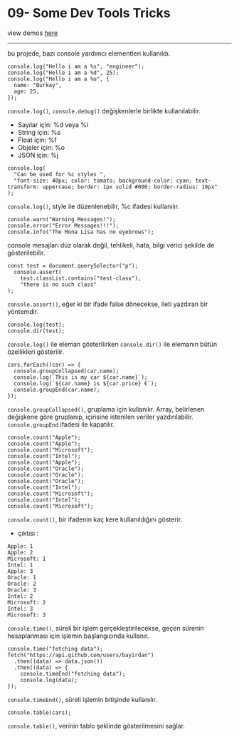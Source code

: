 # 09- Some Dev Tools Tricks

view demos [here](https://bayirdan.github.io/javascript30/09-some-dev-tools-tricks/index.html)

---

bu projede, bazı console yardımcı elementleri kullanıldı.

```
console.log("Hello i am a %s", "engineer");
console.log("Hello i am a %d", 25);
console.log("Hello i am a %o", {
  name: "Burkay",
  age: 25,
});
```

`console.log()`, `console.debug()` değişkenlerle birlikte kullanılabilir.

- Sayılar için: %d veya %i
- String için: %s
- Float için: %f
- Objeler için: %o
- JSON için: %j

```
console.log(
  "Can be used for %c styles ",
  "font-size: 40px; color: tomato; background-color: cyan; text-transform: uppercase; border: 1px solid #000; border-radius: 10px"
);
```

`console.log()`, style ile düzenlenebilir, %c ifadesi kullanılır.

```
console.warn("Warning Messages!");
console.error("Error Messages!!!");
console.info("The Mona Lisa has no eyebrows");
```

console mesajları düz olarak değil, tehlikeli, hata, bilgi verici şekilde de gösterilebilir.

```
const test = document.querySelector("p");
  console.assert(
    test.classList.contains("test-class"),
    "there is no such class"
);
```

`console.assert()`, eğer ki bir ifade false dönecekse, ileti yazdıran bir yöntemdir.

```
console.log(test);
console.dir(test);
```

`console.log()` ile eleman gösterilirken `console.dir()` ile elemanın bütün özellikleri gösterilir.

```
cars.forEach((car) => {
  console.groupCollapsed(car.name);
  console.log(`This is my car ${car.name}`);
  console.log(`${car.name} is ${car.price} €`);
  console.groupEnd(car.name);
});
```

`console.groupCollapsed()`, gruplama için kullanılır. Array, belirlenen değişkene göre gruplanıp, içirisine istenilen veriler yazdırılabilir. `console.groupEnd` ifadesi ile kapatılır.

```
console.count("Apple");
console.count("Apple");
console.count("Microsoft");
console.count("Intel");
console.count("Apple");
console.count("Oracle");
console.count("Oracle");
console.count("Oracle");
console.count("Intel");
console.count("Microsoft");
console.count("Intel");
console.count("Microsoft");
```

`console.count()`, bir ifadenin kaç kere kullanıldığını gösterir.

- çıktısı :

```
Apple: 1
Apple: 2
Microsoft: 1
Intel: 1
Apple: 3
Oracle: 1
Oracle: 2
Oracle: 3
Intel: 2
Microsoft: 2
Intel: 3
Microsoft: 3
```

`console.time()`, süreli bir işlem gerçekleştirilecekse, geçen sürenin hesaplanması için işlemin başlangıcında kullanır.

```
console.time("fetching data");
fetch("https://api.github.com/users/bayirdan")
  .then((data) => data.json())
  .then((data) => {
    console.timeEnd("fetching data");
    console.log(data);
});
```

`console.timeEnd()`, süreli işlemin bitişinde kullanılır.

```
console.table(cars);
```

`console.table()`, verinin tablo şeklinde gösterilmesini sağlar.

